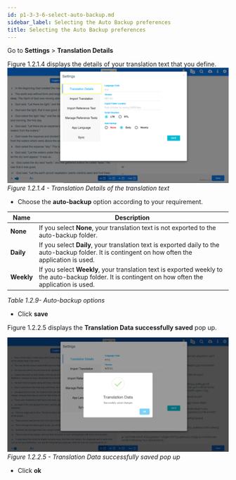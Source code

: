 ```yaml
---
id: p1-3-3-6-select-auto-backup.md
sidebar_label: Selecting the Auto Backup preferences
title: Selecting the Auto Backup preferences
---
```



Go to **Settings** > **Translation Details**

Figure 1.2.1.4 displays the details of your translation text that you define.
![alt text](../../../../../../static/AutographaLiveImages/Getting_Started/translation-details-fig-1.2.1.4.jpg 'Translation Details of the translation text')
_Figure 1.2.1.4 - Translation Details of the translation text_

-   Choose the **auto-backup** option according to your requirement.

| Name       | Description                                                                                                                                          |
| ---------- | ---------------------------------------------------------------------------------------------------------------------------------------------------- |
| **None**   | If you select **None**, your translation text is not exported to the auto-backup folder.                                                             |
| **Daily**  | If you select **Daily**, your translation text is exported daily to the auto-backup folder. It is contingent on how often the application is used.   |
| **Weekly** | If you select **Weekly**, your translation text is exported weekly to the auto-backup folder. It is contingent on how often the application is used. |

_Table 1.2.9- Auto-backup options_

-   Click **save**

Figure 1.2.2.5 displays the **Translation Data successfully saved** pop up.

![alt text](../../../../../../static/AutographaLiveImages/Getting_Started/translation-data-successfully-saved-fig-1.2.2.5.jpg 'Translation Data successfully saved pop up')
_Figure 1.2.2.5 - Translation Data successfully saved pop up_

* Click **ok**

